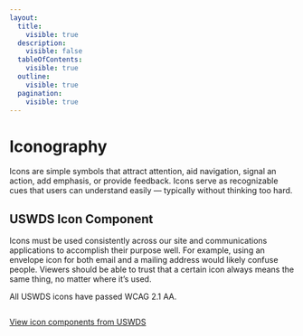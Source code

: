 ```yaml
---
layout:
  title:
    visible: true
  description:
    visible: false
  tableOfContents:
    visible: true
  outline:
    visible: true
  pagination:
    visible: true
---
```


# Iconography

Icons are simple symbols that attract attention, aid navigation, signal an action, add emphasis, or provide feedback. Icons serve as recognizable cues that users can understand easily — typically without thinking too hard.

## USWDS Icon Component

Icons must be used consistently across our site and communications applications to accomplish their purpose well. For example, using an envelope icon for both email and a mailing address would likely confuse people. Viewers should be able to trust that a certain icon always means the same thing, no matter where it’s used.

All USWDS icons have passed WCAG 2.1 AA.

<figure><img src="../../.gitbook/assets/simpler grants uswds icons example.png" alt=""><figcaption></figcaption></figure>

[View icon components from USWDS](https://designsystem.digital.gov/components/icon/)
